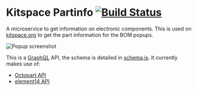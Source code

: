 # Kitspace Partinfo [![Build Status](https://travis-ci.org/monostable/kitnic-partinfo.svg?branch=master)](https://travis-ci.org/monostable/kitnic-partinfo)

A microservice to get information on electronic components. This is used on [kitspace.org](https://kitspace.org) to get the part information for the BOM popups.

![Popup screenshot](popup.png)

This is a [GraphQL](http://graphql.org/) API, the schema is detailed in [schema.js](src/schema.js). It currently makes use of:

- [Octopart API](https://octopart.com/api/home)
- [element14 API](https://partner.element14.com/docs/Product_Search_API_REST__Description)
